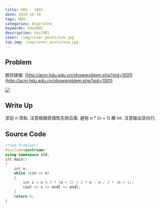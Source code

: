 ```yaml
---
title: HDU - 1001
date: 2019-10-10
tags: HDU
categories: Algorithm
keywords: hdu1001
description: hdu1001
cover: /img/cover_posts/acm.jpg
top_img: /img/cover_posts/acm.jpg
---
```

## Problem

题目链接: [http://acm.hdu.edu.cn/showproblem.php?pid=1001](http://acm.hdu.edu.cn/showproblem.php?pid=1001)

![](/img/img_posts/hdu1001.png)

## Write Up

求前 n 项和.
注意根据奇偶性先除后乘.
避免 n * (n + 1) 爆 int.
注意输出空白行.

## Source Code

``` c++
/*Sum Problem*/
#include<iostream>
using namespace std;
int main()
{
	int n;
	while (cin >> n)
	{
		int s = n % 2 ? (n + 1) / 2 * n : n / 2 * (n + 1);
		cout << s << endl << endl;
	}
	return 0;
}
```
